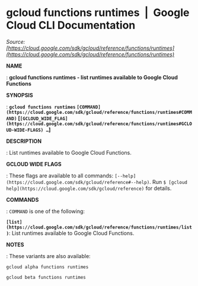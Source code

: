 # gcloud functions runtimes  |  Google Cloud CLI Documentation

*Source: [https://cloud.google.com/sdk/gcloud/reference/functions/runtimes](https://cloud.google.com/sdk/gcloud/reference/functions/runtimes)*

**NAME**

: **gcloud functions runtimes - list runtimes available to Google Cloud Functions**

**SYNOPSIS**

: **`gcloud functions runtimes` `[COMMAND](https://cloud.google.com/sdk/gcloud/reference/functions/runtimes#COMMAND)` [`[GCLOUD_WIDE_FLAG](https://cloud.google.com/sdk/gcloud/reference/functions/runtimes#GCLOUD-WIDE-FLAGS) …`]**

**DESCRIPTION**

: List runtimes available to Google Cloud Functions.

**GCLOUD WIDE FLAGS**

: These flags are available to all commands: `[--help](https://cloud.google.com/sdk/gcloud/reference#--help)`.
Run `$ [gcloud help](https://cloud.google.com/sdk/gcloud/reference)` for details.

**COMMANDS**

: ``COMMAND`` is one of the following:

**`[list](https://cloud.google.com/sdk/gcloud/reference/functions/runtimes/list)`**:
List runtimes available to Google Cloud Functions.

**NOTES**

: These variants are also available:

```
gcloud alpha functions runtimes
```

```
gcloud beta functions runtimes
```